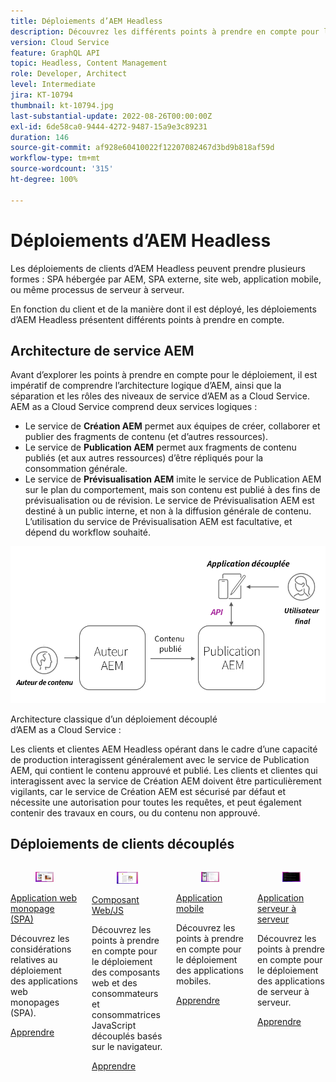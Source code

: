 ```yaml
---
title: Déploiements d’AEM Headless
description: Découvrez les différents points à prendre en compte pour le déploiement des applications AEM Headless.
version: Cloud Service
feature: GraphQL API
topic: Headless, Content Management
role: Developer, Architect
level: Intermediate
jira: KT-10794
thumbnail: kt-10794.jpg
last-substantial-update: 2022-08-26T00:00:00Z
exl-id: 6de58ca0-9444-4272-9487-15a9e3c89231
duration: 146
source-git-commit: af928e60410022f12207082467d3bd9b818af59d
workflow-type: tm+mt
source-wordcount: '315'
ht-degree: 100%

---
```


# Déploiements d’AEM Headless

Les déploiements de clients d’AEM Headless peuvent prendre plusieurs formes : SPA hébergée par AEM, SPA externe, site web, application mobile, ou même processus de serveur à serveur.

En fonction du client et de la manière dont il est déployé, les déploiements d’AEM Headless présentent différents points à prendre en compte.

## Architecture de service AEM

Avant d’explorer les points à prendre en compte pour le déploiement, il est impératif de comprendre l’architecture logique d’AEM, ainsi que la séparation et les rôles des niveaux de service d’AEM as a Cloud Service. AEM as a Cloud Service comprend deux services logiques :

+ Le service de __Création AEM__ permet aux équipes de créer, collaborer et publier des fragments de contenu (et d’autres ressources).
+ Le service de __Publication AEM__ permet aux fragments de contenu publiés (et aux autres ressources) d’être répliqués pour la consommation générale.
+ Le service de __Prévisualisation AEM__ imite le service de Publication AEM sur le plan du comportement, mais son contenu est publié à des fins de prévisualisation ou de révision. Le service de Prévisualisation AEM est destiné à un public interne, et non à la diffusion générale de contenu. L’utilisation du service de Prévisualisation AEM est facultative, et dépend du workflow souhaité.

![Architecture de service AEM.](./assets/overview/aem-service-architecture.png)

Architecture classique d’un déploiement découplé d’AEM as a Cloud Service :

Les clients et clientes AEM Headless opérant dans le cadre d’une capacité de production interagissent généralement avec le service de Publication AEM, qui contient le contenu approuvé et publié. Les clients et clientes qui interagissent avec la service de Création AEM doivent être particulièrement vigilants, car le service de Création AEM est sécurisé par défaut et nécessite une autorisation pour toutes les requêtes, et peut également contenir des travaux en cours, ou du contenu non approuvé.

## Déploiements de clients découplés

<div class="columns is-multiline">
    <!-- Single-page App (SPA) -->
    <div class="column is-half-tablet is-half-desktop is-one-third-widescreen" aria-label="Single-page App (SPA)" tabindex="0">
       <div class="card">
           <div class="card-image">
               <figure class="image is-16by9">
                   <a href="./spa.md" title="Application web monopage (SPA)" tabindex="-1">
                       <img class="is-bordered-r-small" src="./assets/spa/spa-card.png" alt="Applications web monopages (SPA)">
                   </a>
               </figure>
           </div>
           <div class="card-content is-padded-small">
               <div class="content">
                   <p class="headline is-size-6 has-text-weight-bold"><a href="./spa.md" title="Application web monopage (SPA)">Application web monopage (SPA)</a></p>
                   <p class="is-size-6">Découvrez les considérations relatives au déploiement des applications web monopages (SPA).</p>
                   <a href="./spa.md" class="spectrum-Button spectrum-Button--outline spectrum-Button--primary spectrum-Button--sizeM">
<span class="spectrum-Button-label has-no-wrap has-text-weight-bold">Apprendre</span>
</a>
               </div>
           </div>
       </div>
    </div>
<!-- Web component/JS -->
<div class="column is-half-tablet is-half-desktop is-one-third-widescreen" aria-label="Web component/JS" tabindex="0">
   <div class="card">
       <div class="card-image">
           <figure class="image is-16by9">
               <a href="./web-component.md" title="Composant Web/JS" tabindex="-1">
                   <img class="is-bordered-r-small" src="./assets/web-component/web-component-card.png" alt="Composant Web/JS">
               </a>
           </figure>
       </div>
       <div class="card-content is-padded-small">
           <div class="content">
               <p class="headline is-size-6 has-text-weight-bold"><a href="./web-component.md" title="Composant Web/JS">Composant Web/JS</a></p>
               <p class="is-size-6">Découvrez les points à prendre en compte pour le déploiement des composants web et des consommateurs et consommatrices JavaScript découplés basés sur le navigateur.</p>
               <a href="./web-component.md" class="spectrum-Button spectrum-Button--outline spectrum-Button--primary spectrum-Button--sizeM">
<span class="spectrum-Button-label has-no-wrap has-text-weight-bold">Apprendre</span>
</a>
           </div>
       </div>
   </div>
</div>
<!-- Mobile apps -->
<div class="column is-half-tablet is-half-desktop is-one-third-widescreen" aria-label="Mobile apps" tabindex="0">
   <div class="card">
       <div class="card-image">
           <figure class="image is-16by9">
               <a href="./mobile.md" title="Applications mobiles" tabindex="-1">
                   <img class="is-bordered-r-small" src="./assets/mobile/mobile-card.png" alt="Applications mobiles">
               </a>
           </figure>
       </div>
       <div class="card-content is-padded-small">
           <div class="content">
               <p class="headline is-size-6 has-text-weight-bold"><a href="./mobile.md" title="Applications mobiles">Application mobile</a></p>
               <p class="is-size-6">Découvrez les points à prendre en compte pour le déploiement des applications mobiles.</p>
               <a href="./mobile.md" class="spectrum-Button spectrum-Button--outline spectrum-Button--primary spectrum-Button--sizeM">
<span class="spectrum-Button-label has-no-wrap has-text-weight-bold">Apprendre</span>
</a>
           </div>
       </div>
   </div>
</div>
<!-- Server-to-server apps -->
<div class="column is-half-tablet is-half-desktop is-one-third-widescreen" aria-label="Server-to-server apps" tabindex="0">
   <div class="card">
       <div class="card-image">
           <figure class="image is-16by9">
               <a href="./server-to-server.md" title="Applications serveur à serveur" tabindex="-1">
                   <img class="is-bordered-r-small" src="./assets/server-to-server/server-to-server-card.png" alt="Applications serveur à serveur">
               </a>
           </figure>
       </div>
       <div class="card-content is-padded-small">
           <div class="content">
               <p class="headline is-size-6 has-text-weight-bold"><a href="./server-to-server.md" title="Applications serveur à serveur">Application serveur à serveur</a></p>
               <p class="is-size-6">Découvrez les points à prendre en compte pour le déploiement des applications de serveur à serveur.</p>
               <a href="./server-to-server.md" class="spectrum-Button spectrum-Button--outline spectrum-Button--primary spectrum-Button--sizeM">
<span class="spectrum-Button-label has-no-wrap has-text-weight-bold">Apprendre</span>
</a>
           </div>
       </div>
   </div>
</div>
</div>
